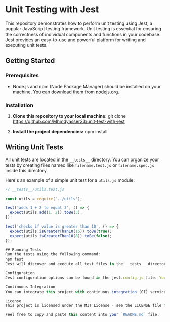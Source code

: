 # Unit Testing with Jest

This repository demonstrates how to perform unit testing using Jest, a popular JavaScript testing framework. Unit testing is essential for ensuring the correctness of individual components and functions in your codebase. Jest provides an easy-to-use and powerful platform for writing and executing unit tests.

## Getting Started

### Prerequisites

- Node.js and npm (Node Package Manager) should be installed on your machine. You can download them from [nodejs.org](https://nodejs.org/).

### Installation

1. **Clone this repository to your local machine:**
git clone https://github.com/Mhmdyasser33/unit-test-with-jest

2. **Install the project dependencies:**
npm install


## Writing Unit Tests

All unit tests are located in the `__tests__` directory. You can organize your tests by creating files named like `filename.test.js` or `filename.spec.js` inside this directory.

Here's an example of a simple unit test for a `utils.js` module:

```javascript
// __tests__/utils.test.js

const utils = require('../utils');

test('adds 1 + 2 to equal 3', () => {
  expect(utils.add(1, 2)).toBe(3);
});

test('checks if value is greater than 10', () => {
  expect(utils.isGreaterThan10(15)).toBe(true);
  expect(utils.isGreaterThan10(8)).toBe(false);
});

## Running Tests
Run the tests using the following command:
npm test
Jest will discover and execute all test files in the __tests__ directory and provide you with the test results.

Configuration
Jest configuration options can be found in the jest.config.js file. You can customize settings such as test environment, test match patterns, and more in this file.

Continuous Integration
You can integrate this project with continuous integration (CI) services like Travis CI, GitHub Actions, or CircleCI to automatically run tests on every push or pull request.

License
This project is licensed under the MIT License - see the LICENSE file for details.

Feel free to copy and paste this content into your `README.md` file.












